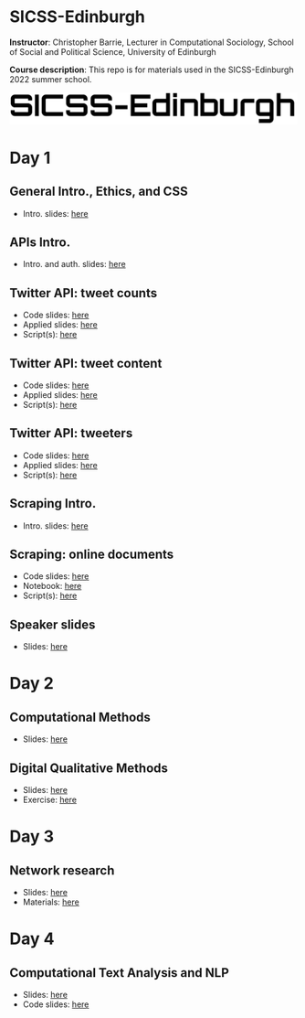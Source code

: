 # SICSS-Edinburgh

**Instructor**: Christopher Barrie, Lecturer in Computational Sociology, School of Social and Political Science, University of Edinburgh

**Course description**: This repo is for materials used in the SICSS-Edinburgh 2022 summer school. 

![Alt Text](coursebanner.png)

# Day 1

## General Intro., Ethics, and CSS

-   Intro. slides: [here](https://raw.githack.com/cjbarrie/sicss_22/main/000_intro.html)

## APIs Intro.

-   Intro. and auth. slides: [here](https://raw.githack.com/cjbarrie/sicss_22/main/00_auth.html)

## Twitter API: tweet counts

-   Code slides: [here](https://raw.githack.com/cjbarrie/sicss_22/main/01_count.html)
-   Applied slides: [here](https://raw.githack.com/cjbarrie/sicss_22/main/01_count_tweets_examples.html)
-   Script(s): [here](https://github.com/cjbarrie/sicss_22/blob/main/01_count_tweets.R)

## Twitter API: tweet content

-   Code slides: [here](https://raw.githack.com/cjbarrie/sicss_22/main/02_get_tweets.html)
-   Applied slides: [here](https://raw.githack.com/cjbarrie/sicss_22/main/02_get_tweets_examples.html)
-   Script(s): [here](https://github.com/cjbarrie/sicss_22/blob/main/02_get_tweets.R)

## Twitter API: tweeters

-   Code slides: [here](https://raw.githack.com/cjbarrie/sicss_22/main/03_get_tweeters.html)
-   Applied slides: [here](https://raw.githack.com/cjbarrie/sicss_22/main/03_get_tweeters_examples.html)
-   Script(s): [here](https://github.com/cjbarrie/sicss_22/blob/main/03_get_tweeters.R)

## Scraping Intro.

-   Intro. slides:  [here](https://raw.githack.com/cjbarrie/sicss_22/main/04_scraping_examples.html)

## Scraping: online documents

-   Code slides: [here](https://raw.githack.com/cjbarrie/sicss_22/main/04_scrape_pages.html)
-   Notebook: [here](https://raw.githack.com/cjbarrie/sicss_22/main/04_scraping_notebook.html)
-   Script(s): [here](https://github.com/cjbarrie/sicss_22/blob/main/04_scraping.R)


## Speaker slides

- Slides: [here](https://github.com/cjbarrie/sicss_22/blob/main/speaker_slides/scarton.pdf)

# Day 2

## Computational Methods

- Slides: [here](https://github.com/cjbarrie/sicss_22/blob/main/organizer_slides/ross.pdf)

## Digital Qualitative Methods

- Slides: [here](https://github.com/cjbarrie/sicss_22/blob/main/organizer_slides/gregory.pdf)
- Exercise: [here](https://github.com/cjbarrie/sicss_22/blob/main/organizer_slides/gregory_ex.pdf)

# Day 3

## Network research

- Slides: [here](https://github.com/cjbarrie/sicss_22/blob/main/organizer_slides/gunten.pdf)
- Materials: [here](https://github.com/cjbarrie/sicss_22/blob/main/organizer_materials/gunten/)

# Day 4

## Computational Text Analysis and NLP

- Slides: [here](https://docs.google.com/presentation/d/e/2PACX-1vQtIyFyGG7dc_DLuNy3iI9wEmGyZfRG8qChHr56c6Bd5kWO3RRskidCslBfJBy3-RS5D3tFR_CTa7Bi/pub?start=true&loop=false&delayms=3000)
- Code slides: [here](https://raw.githack.com/cjbarrie/sicss_22/main/05_cta.html)




